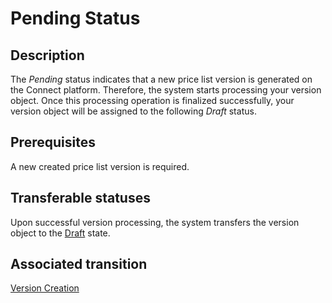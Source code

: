 # Pending Status
## Description
The *Pending* status indicates that a new price list version is generated on the Connect platform. Therefore, the system starts processing your version object. Once this processing operation is finalized successfully, your version object will be assigned to the following *Draft* status.
## Prerequisites 
A new created price list version is required.
## Transferable statuses
Upon successful version processing, the system transfers the version object to the [Draft](s-b-draft.html) state.
## Associated transition
[Version Creation](t-1-new-pending.html)
